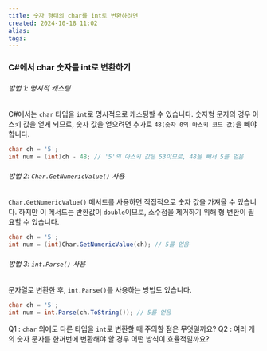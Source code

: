```yaml
---
title: 숫자 형태의 char를 int로 변환하려면
created: 2024-10-18 11:02
alias:
tags:
---
```

### C#에서 char 숫자를 int로 변환하기
###### 방법 1: 명시적 캐스팅
C#에서는 `char` 타입을 `int`로 명시적으로 캐스팅할 수 있습니다. 
숫자형 문자의 경우 아스키 값을 얻게 되므로, 숫자 값을 얻으려면 추가로 `48(숫자 0의 아스키 코드 값)`을 빼야 합니다. 

```csharp
char ch = '5';
int num = (int)ch - 48; // '5'의 아스키 값은 53이므로, 48을 빼서 5를 얻음
```

###### 방법 2: `Char.GetNumericValue()` 사용
`Char.GetNumericValue()` 메서드를 사용하면 
직접적으로 숫자 값을 가져올 수 있습니다. 
하지만 이 메서드는 반환값이 `double`이므로, 소수점을 제거하기 위해 형 변환이 필요할 수 있습니다.

```csharp
char ch = '5';
int num = (int)Char.GetNumericValue(ch); // 5를 얻음
```

###### 방법 3: `int.Parse()` 사용
문자열로 변환한 후, `int.Parse()`를 사용하는 방법도 있습니다.

```csharp
char ch = '5';
int num = int.Parse(ch.ToString()); // 5를 얻음
```

Q1 : `char` 외에도 다른 타입을 `int`로 변환할 때 주의할 점은 무엇일까요?
Q2 : 여러 개의 숫자 문자를 한꺼번에 변환해야 할 경우 어떤 방식이 효율적일까요?


